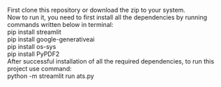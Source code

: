 First clone this repository or download the zip to your system.                                                                                                                  
Now to run it, you need to first install all the dependencies by running commands written below in terminal:                                                                     
pip install streamlit                                                                                                                                                            
pip install google-generativeai                                                                                                                                                  
pip install os-sys                                                                                                                                                               
pip install PyPDF2                                                                                                                                                               
After successful installation of all the required dependencies, to run this project use command:                                                                                  
python -m streamlit run ats.py                                             
